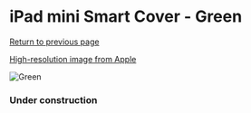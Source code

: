 # iPad mini Smart Cover - Green

[Return to previous page](/ipad_mini)

[High-resolution image from Apple](https://store.storeimages.cdn-apple.com/8756/as-images.apple.com/is/MD969?wid=4500&hei=4500&fmt=png)

<div style="width: 384px"><img src="/everysource/MD969.png" alt="Green"></div>

### Under construction

